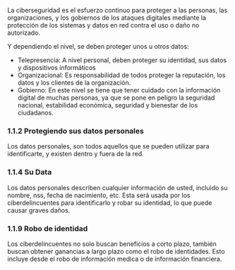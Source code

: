 La ciberseguridad es el esfuerzo continuo para proteger a las personas, las organizaciones, y los gobiernos de los ataques digitales mediante la protección de los sistemas y datos en red contra el uso o daño no autorizado.

Y dependiendo el nivel, se deben proteger unos u otros datos:

- Telepresencia: A nivel personal, deben proteger su identidad, sus datos y dispositivos informáticos  
- Organizacional: Es responsabilidad de todos proteger la reputación, los datos y los clientes de la organización.   
- Gobierno: En este nivel se tiene que tener cuidado con la información digital de muchas personas, ya que se pone en peligro la seguridad nacional, estabilidad económica, seguridad y bienestar de los ciudadanos.

### 1.1.2 Protegiendo sus datos personales

Los datos personales, son todos aquellos que se pueden utilizar para identificarte, y existen dentro y fuera de la red.

### 1.1.4 Su Data

Los datos personales describen cualquier información de usted, incluido su nombre, nss, fecha de nacimiento, etc. Esta será usada por los ciberdelincuentes para identificarlo y robar su identidad, lo que puede causar graves daños.

### 1.1.9 Robo de identidad

Los ciberdelincuentes no solo buscan beneficios a corto plazo, también buscan obtener ganancias a largo plazo como el robo de identidades. Esto incluye desde el robo de información medica o de información financiera.